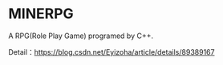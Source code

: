 # MINERPG
A RPG(Role Play Game) programed by C++.

Detail：https://blog.csdn.net/Eyizoha/article/details/89389167
